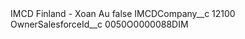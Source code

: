 <?xml version="1.0" encoding="UTF-8"?>
<CustomMetadata xmlns="http://soap.sforce.com/2006/04/metadata" xmlns:xsi="http://www.w3.org/2001/XMLSchema-instance" xmlns:xsd="http://www.w3.org/2001/XMLSchema">
    <label>IMCD Finland - Xoan Au</label>
    <protected>false</protected>
    <values>
        <field>IMCDCompany__c</field>
        <value xsi:type="xsd:string">12100</value>
    </values>
    <values>
        <field>OwnerSalesforceId__c</field>
        <value xsi:type="xsd:string">0050O0000088DIM</value>
    </values>
</CustomMetadata>
